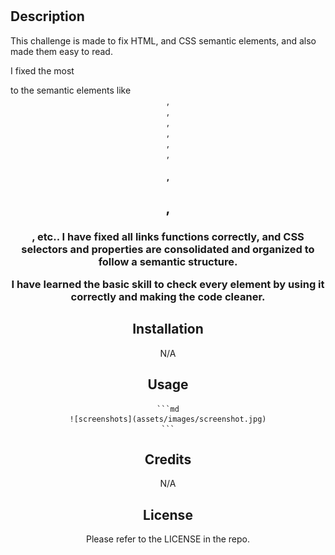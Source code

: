 # <Challenge>

## Description

This challenge is made to fix HTML, and CSS semantic elements, and also made them easy to read.

I fixed the most <div> to the semantic elements like <header>,<nav>,<main>,<section>,<aside>,<footer>,<h1>,<h2>,<h3>, etc.. I have fixed all links functions correctly, and CSS selectors and properties are consolidated and organized to follow a semantic structure.

I have learned the basic skill to check every element by using it correctly and making the code cleaner.

## Installation

N/A

## Usage

    ```md
    ![screenshots](assets/images/screenshot.jpg)
    ```

## Credits

N/A

## License

Please refer to the LICENSE in the repo.